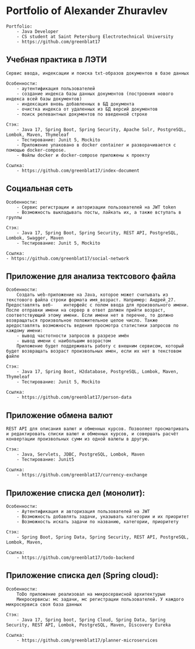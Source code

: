 # Portfolio of Alexander Zhuravlev

    Portfolio: 
        - Java Developer
        - СS student at Saint Petersburg Electrotechnical University
        - https://github.com/greenblat17

## Учебная практика в ЛЭТИ
    Сервис ввода, индексации и поиска txt-образов документов в базе данных
    
    Особенности:
        - аутентификация пользователей
        - создание индекса базы данных документов (построения нового индекса всей базы документов)
        - индексация вновь добавленных в БД документа
        - очистка индекса от удаленных из БД версий документов
        - поиск релевантных документов по введенной строке
    
    Стэк:
        - Java 17, Spring Boot, Spring Security, Apache Solr, PostgreSQL, Lombok, Maven, Thymeleaf
        - Тестирование: Junit 5, Mockito
        - Приложение упаковано в docker сontainer и разворачивается с помощью docker-compose.
        - Файлы docker и docker-compose приложены к проекту
    
    Ссылка:
        - https://github.com/greenblat17/index-document

## Социальная сеть
    Особенности:
        - Сервис регистрации и авторизации пользователей на JWT token
        - Возможность выкладывать посты, лайкать их, а также вступать в группы
    
    Стэк:
        - Java 17, Spring Boot, Spring Security, REST API, PostgreSQL, Lombok, Swagger, Maven
        - Тестирование: Junit 5, Mockito
    
    Ссылка:
    - https://github.com/greenblat17/social-network
    

## Приложение для анализа тектсового файла
    Особенности:
        Создать web-приложение на Java, которое может cчитывать из текстового файла строки формата имя_возраст. Например: Андрей_27. Предоставлять веб-    интерфейс с полем ввода для произвольного имени. После отправки имени на сервер в ответ должен прийти возраст, соответствующий этому имени. Если имени нет в перечне, то должно возвращаться произвольное положительное целое число. Также аредоставлять возможность ведения просмотра статистики запросов по каждому имени:
        - вывод частотности запросов в разрезе имён
        - вывод имени с наибольшим возрастом
        Приложение будет поддерживать работу с внешним сервисом, который будет возвращать возраст произвольных имен, если их нет в текстовом файле
    
    Стэк:
        - Java 17, Spring Boot, H2database, PostgreSQL, Lombok, Maven, Thymeleaf
        - Тестирование: Junit 5, Mockito
    
    Ссылка:
        - https://github.com/greenblat17/person-data

## Приложение обмена валют
    REST API для описания валют и обменных курсов. Позволяет просматривать и редактировать списки валют и обменных курсов, и совершать расчёт конвертации произвольных сумм из одной валюты в другую.
    
    Стэк:
        - Java, Servlets, JDBC, PostgreSQL, Lombok, Maven
        - Тестирование: Junit5
    
    Ссылка:
        - https://github.com/greenblat17/currency-exchange
    
## Приложение списка дел (монолит):
    Особенности:
        - Аутентификация и авторизация пользователей на JWT
        - Возможность добавлять задачи, указывать категории и их приоритет
        - Возможность искать задачи по названию, категории, приоритету
    
    Стэк:
        - Spring Boot, Spring Data, Spring Security, REST API, PostgreSQL, Lombok, Maven, 
    
    Ссылка:
        - https://github.com/greenblat17/todo-backend

## Приложение списка дел (Spring cloud):
    Особенности:
        ToDo приложение реализовал на микросервисной архитектурые
        Микросервисы: мс задачи, мс регистрации пользователей. У каждого микросервиса своя база данных
    
    Стэк:
        - Java 17, Spring boot, Spring Cloud, Spring Data, Spring Security, REST API, Lombok, PostgreSQL, Maven, Discovery Eureka
    
    Ссылка:
        - https://github.com/greenblat17/planner-microservices
